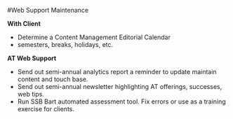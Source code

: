 #Web Support Maintenance

**With Client**
* Determine a Content Management Editorial Calendar
* semesters, breaks, holidays, etc.

**AT Web Support**
* Send out semi-annual analytics report a reminder to update maintain content and touch base.
* Send out semi-annual newsletter highlighting AT offerings, successes, web tips.
* Run SSB Bart automated assessment tool.  Fix errors or use as a training exercise for clients. 
